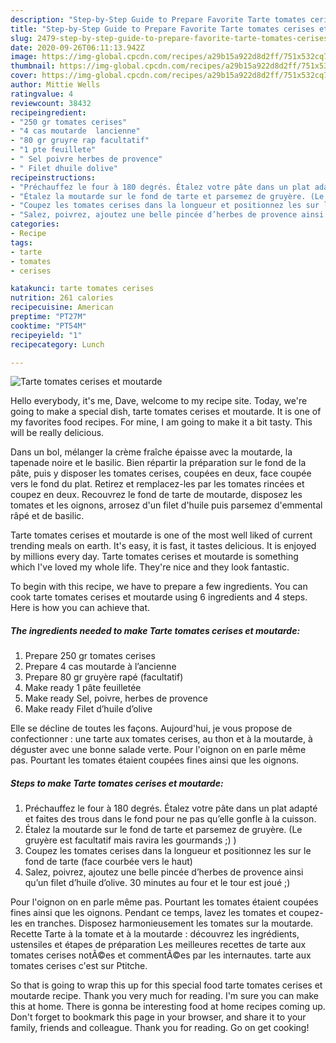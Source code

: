 ```yaml
---
description: "Step-by-Step Guide to Prepare Favorite Tarte tomates cerises et moutarde"
title: "Step-by-Step Guide to Prepare Favorite Tarte tomates cerises et moutarde"
slug: 2479-step-by-step-guide-to-prepare-favorite-tarte-tomates-cerises-et-moutarde
date: 2020-09-26T06:11:13.942Z
image: https://img-global.cpcdn.com/recipes/a29b15a922d8d2ff/751x532cq70/tarte-tomates-cerises-et-moutarde-photo-principale-de-la-recette.jpg
thumbnail: https://img-global.cpcdn.com/recipes/a29b15a922d8d2ff/751x532cq70/tarte-tomates-cerises-et-moutarde-photo-principale-de-la-recette.jpg
cover: https://img-global.cpcdn.com/recipes/a29b15a922d8d2ff/751x532cq70/tarte-tomates-cerises-et-moutarde-photo-principale-de-la-recette.jpg
author: Mittie Wells
ratingvalue: 4
reviewcount: 38432
recipeingredient:
- "250 gr tomates cerises"
- "4 cas moutarde  lancienne"
- "80 gr gruyre rap facultatif"
- "1 pte feuillete"
- " Sel poivre herbes de provence"
- " Filet dhuile dolive"
recipeinstructions:
- "Préchauffez le four à 180 degrés. Étalez votre pâte dans un plat adapté et faites des trous dans le fond pour ne pas qu’elle gonfle à la cuisson."
- "Étalez la moutarde sur le fond de tarte et parsemez de gruyère. (Le gruyère est facultatif mais ravira les gourmands ;) )"
- "Coupez les tomates cerises dans la longueur et positionnez les sur le fond de tarte (face courbée vers le haut)"
- "Salez, poivrez, ajoutez une belle pincée d’herbes de provence ainsi qu’un filet d’huile d’olive. 30 minutes au four et le tour est joué ;)"
categories:
- Recipe
tags:
- tarte
- tomates
- cerises

katakunci: tarte tomates cerises 
nutrition: 261 calories
recipecuisine: American
preptime: "PT27M"
cooktime: "PT54M"
recipeyield: "1"
recipecategory: Lunch

---
```



![Tarte tomates cerises et moutarde](https://img-global.cpcdn.com/recipes/a29b15a922d8d2ff/751x532cq70/tarte-tomates-cerises-et-moutarde-photo-principale-de-la-recette.jpg)

Hello everybody, it's me, Dave, welcome to my recipe site. Today, we're going to make a special dish, tarte tomates cerises et moutarde. It is one of my favorites food recipes. For mine, I am going to make it a bit tasty. This will be really delicious.

Dans un bol, mélanger la crème fraîche épaisse avec la moutarde, la tapenade noire et le basilic. Bien répartir la préparation sur le fond de la pâte, puis y disposer les tomates cerises, coupées en deux, face coupée vers le fond du plat. Retirez et remplacez-les par les tomates rincées et coupez en deux. Recouvrez le fond de tarte de moutarde, disposez les tomates et les oignons, arrosez d&#39;un filet d&#39;huile puis parsemez d&#39;emmental râpé et de basilic.

Tarte tomates cerises et moutarde is one of the most well liked of current trending meals on earth. It's easy, it is fast, it tastes delicious. It is enjoyed by millions every day. Tarte tomates cerises et moutarde is something which I've loved my whole life. They're nice and they look fantastic.


To begin with this recipe, we have to prepare a few ingredients. You can cook tarte tomates cerises et moutarde using 6 ingredients and 4 steps. Here is how you can achieve that.

<!--inarticleads1-->

##### The ingredients needed to make Tarte tomates cerises et moutarde:

1. Prepare 250 gr tomates cerises
1. Prepare 4 cas moutarde à l’ancienne
1. Prepare 80 gr gruyère rapé (facultatif)
1. Make ready 1 pâte feuilletée
1. Make ready  Sel, poivre, herbes de provence
1. Make ready  Filet d’huile d’olive


Elle se décline de toutes les façons. Aujourd&#39;hui, je vous propose de confectionner : une tarte aux tomates cerises, au thon et à la moutarde, à déguster avec une bonne salade verte. Pour l&#39;oignon on en parle même pas. Pourtant les tomates étaient coupées fines ainsi que les oignons. 

<!--inarticleads2-->

##### Steps to make Tarte tomates cerises et moutarde:

1. Préchauffez le four à 180 degrés. Étalez votre pâte dans un plat adapté et faites des trous dans le fond pour ne pas qu’elle gonfle à la cuisson.
1. Étalez la moutarde sur le fond de tarte et parsemez de gruyère. (Le gruyère est facultatif mais ravira les gourmands ;) )
1. Coupez les tomates cerises dans la longueur et positionnez les sur le fond de tarte (face courbée vers le haut)
1. Salez, poivrez, ajoutez une belle pincée d’herbes de provence ainsi qu’un filet d’huile d’olive. 30 minutes au four et le tour est joué ;)


Pour l&#39;oignon on en parle même pas. Pourtant les tomates étaient coupées fines ainsi que les oignons. Pendant ce temps, lavez les tomates et coupez-les en tranches. Disposez harmonieusement les tomates sur la moutarde. Recette Tarte à la tomate et à la moutarde : découvrez les ingrédients, ustensiles et étapes de préparation Les meilleures recettes de tarte aux tomates cerises notÃ©es et commentÃ©es par les internautes. tarte aux tomates cerises c&#39;est sur Ptitche. 

So that is going to wrap this up for this special food tarte tomates cerises et moutarde recipe. Thank you very much for reading. I'm sure you can make this at home. There is gonna be interesting food at home recipes coming up. Don't forget to bookmark this page in your browser, and share it to your family, friends and colleague. Thank you for reading. Go on get cooking!
